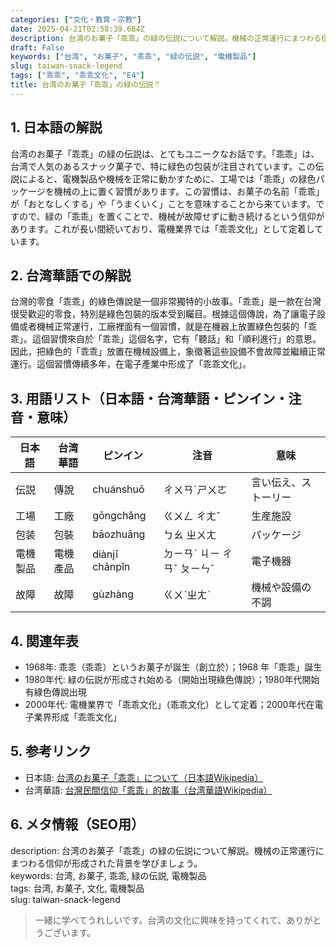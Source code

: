 ```yaml
---
categories: ["文化・教育・宗教"]
date: 2025-04-21T02:58:39.684Z
description: 台湾のお菓子「乖乖」の緑の伝説について解説。機械の正常運行にまつわる信仰が形成された背景を学びましょう。
draft: False
keywords: ["台湾", "お菓子", "乖乖", "緑の伝説", "電機製品"]
slug: taiwan-snack-legend
tags: ["乖乖", "乖乖文化", "E4"]
title: 台湾のお菓子「乖乖」の緑の伝説？
---
```




## 1. 日本語の解説  
台湾のお菓子「乖乖」の緑の伝説は、とてもユニークなお話です。「乖乖」は、台湾で人気のあるスナック菓子で、特に緑色の包装が注目されています。この伝説によると、電機製品や機械を正常に動かすために、工場では「乖乖」の緑色パッケージを機械の上に置く習慣があります。この習慣は、お菓子の名前「乖乖」が「おとなしくする」や「うまくいく」ことを意味することから来ています。ですので、緑の「乖乖」を置くことで、機械が故障せずに動き続けるという信仰があります。これが長い間続いており、電機業界では「乖乖文化」として定着しています。

## 2. 台湾華語での解説  
台灣的零食「乖乖」的綠色傳說是一個非常獨特的小故事。「乖乖」是一款在台灣很受歡迎的零食，特別是綠色包裝的版本受到矚目。根據這個傳說，為了讓電子設備或者機械正常運行，工廠裡面有一個習慣，就是在機器上放置綠色包裝的「乖乖」。這個習慣來自於「乖乖」這個名字，它有「聽話」和「順利進行」的意思。因此，把綠色的「乖乖」放置在機械設備上，象徵著這些設備不會故障並繼續正常運行。這個習慣傳續多年，在電子產業中形成了「乖乖文化」。

## 3. 用語リスト（日本語・台湾華語・ピンイン・注音・意味）  
| 日本語    | 台湾華語    | ピンイン     | 注音     | 意味                     |
|-----------|------------|-------------|---------|--------------------------|
| 伝説      | 傳說        | chuánshuō  | ㄔㄨㄢˊㄕㄨㄛ | 言い伝え、ストーリー     |
| 工場      | 工廠        | gōngchǎng  | ㄍㄨㄥ ㄔㄤˇ | 生産施設                |
| 包装      | 包裝        | bāozhuāng  | ㄅㄠ ㄓㄨㄤ  | パッケージ               |
| 電機製品  | 電機產品    | diànjī chǎnpǐn | ㄉㄧㄢˋ ㄐㄧ ㄔㄢˇ ㄆㄧㄣˇ | 電子機器                 |
| 故障      | 故障        | gùzhàng    | ㄍㄨˋㄓㄤˋ | 機械や設備の不調             |

## 4. 関連年表  
- 1968年: 乖乖（乖乖）というお菓子が誕生（創立於）；1968 年「乖乖」誕生
- 1980年代: 緑の伝説が形成され始める（開始出現綠色傳說）；1980年代開始有綠色傳說出現
- 2000年代: 電機業界で「乖乖文化」（乖乖文化）として定着；2000年代在電子業界形成「乖乖文化」

## 5. 参考リンク  
- 日本語: [台湾のお菓子「乖乖」について（日本語Wikipedia）](https://ja.wikipedia.org/wiki/%E4%B9%96%E4%B9%96)
- 台湾華語: [台灣民間信仰「乖乖」的故事（台湾華語Wikipedia）](https://zh.wikipedia.org/wiki/%E4%B9%94%E4%B9%94)

## 6. メタ情報（SEO用）  
description: 台湾のお菓子「乖乖」の緑の伝説について解説。機械の正常運行にまつわる信仰が形成された背景を学びましょう。  
keywords: 台湾, お菓子, 乖乖, 緑の伝説, 電機製品  
tags: 台湾, お菓子, 文化, 電機製品  
slug: taiwan-snack-legend

> 一緒に学べてうれしいです。台湾の文化に興味を持ってくれて、ありがとうございます。